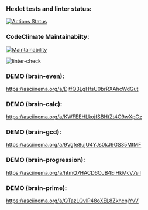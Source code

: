 ### Hexlet tests and linter status:

[![Actions Status](https://github.com/niyak93rus/frontend-project-lvl1/workflows/hexlet-check/badge.svg)](https://github.com/niyak93rus/frontend-project-lvl1/actions)

### CodeClimate Maintainabilty:

[![Maintainability](https://api.codeclimate.com/v1/badges/a99a88d28ad37a79dbf6/maintainability)](https://codeclimate.com/github/codeclimate/codeclimate/maintainability)

![linter-check](https://github.com/niyak93rus/frontend-project-lvl1/actions/workflows/linter-check.yml/badge.svg)

### DEMO (brain-even):

https://asciinema.org/a/DjtfQ3LgHfsU0brRXAhcWdGut

### DEMO (brain-calc):

https://asciinema.org/a/KWFEEHLkojfSBHtZt4O9wXpCz

### DEMO (brain-gcd):

https://asciinema.org/a/9Vgfe8ujU4YJs0kJ9GS35MtMF

### DEMO (brain-progression):

https://asciinema.org/a/htmQ7HACD6OJB4EiHkMcV7sil

### DEMO (brain-prime):

https://asciinema.org/a/QTazLQvlP48oXEL8ZkhcnjYvV
